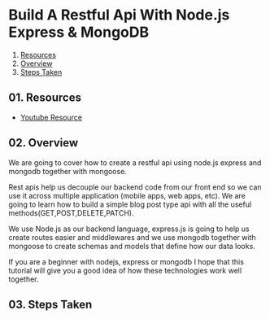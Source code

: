 # Build A Restful Api With Node.js Express & MongoDB

1. [Resources](#01)
2. [Overview](#02)
3. [Steps Taken](#03)

## 01. Resources <a name="01"></a>

* [Youtube Resource](https://www.youtube.com/watch?v=vjf774RKrLc&t=10s)


## 02. Overview <a name="02"></a>

We are going to cover how to create a restful api using node.js express and
mongodb together with mongoose.

Rest apis help us decouple our backend code from our front end so we can use it
across multiple application (mobile apps, web apps, etc).  We are going to
learn how to build a simple blog post type api with all the useful
methods(GET,POST,DELETE,PATCH).

We use Node.js as our backend language, express.js is going to help us create
routes easier and middlewares and we use mongodb together with mongoose to
create schemas and models that define how our data looks.

If you are a beginner with nodejs, express or mongodb I hope that this tutorial
will give you a good idea of how these technologies work well together.

## 03. Steps Taken <a name="03"></a>


